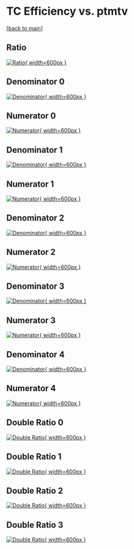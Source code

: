 # TC Efficiency vs. ptmtv

[[back to main](./)]



## Ratio

[![Ratio](../mtv/var/TC_base_211_-1_eff_ptmtv.png){ width=600px }](../mtv/var/TC_base_211_-1_eff_ptmtv.pdf)

## Denominator 0

[![Denominator](../mtv/den/TC_base_211_-1_eff_ptmtv_den0.png){ width=600px }](../mtv/den/TC_base_211_-1_eff_ptmtv_den0.pdf)

## Numerator 0

[![Numerator](../mtv/num/TC_base_211_-1_eff_ptmtv_num0.png){ width=600px }](../mtv/num/TC_base_211_-1_eff_ptmtv_num0.pdf)

## Denominator 1

[![Denominator](../mtv/den/TC_base_211_-1_eff_ptmtv_den1.png){ width=600px }](../mtv/den/TC_base_211_-1_eff_ptmtv_den1.pdf)

## Numerator 1

[![Numerator](../mtv/num/TC_base_211_-1_eff_ptmtv_num1.png){ width=600px }](../mtv/num/TC_base_211_-1_eff_ptmtv_num1.pdf)

## Denominator 2

[![Denominator](../mtv/den/TC_base_211_-1_eff_ptmtv_den2.png){ width=600px }](../mtv/den/TC_base_211_-1_eff_ptmtv_den2.pdf)

## Numerator 2

[![Numerator](../mtv/num/TC_base_211_-1_eff_ptmtv_num2.png){ width=600px }](../mtv/num/TC_base_211_-1_eff_ptmtv_num2.pdf)

## Denominator 3

[![Denominator](../mtv/den/TC_base_211_-1_eff_ptmtv_den3.png){ width=600px }](../mtv/den/TC_base_211_-1_eff_ptmtv_den3.pdf)

## Numerator 3

[![Numerator](../mtv/num/TC_base_211_-1_eff_ptmtv_num3.png){ width=600px }](../mtv/num/TC_base_211_-1_eff_ptmtv_num3.pdf)

## Denominator 4

[![Denominator](../mtv/den/TC_base_211_-1_eff_ptmtv_den4.png){ width=600px }](../mtv/den/TC_base_211_-1_eff_ptmtv_den4.pdf)

## Numerator 4

[![Numerator](../mtv/num/TC_base_211_-1_eff_ptmtv_num4.png){ width=600px }](../mtv/num/TC_base_211_-1_eff_ptmtv_num4.pdf)

## Double Ratio 0

[![Double Ratio](../mtv/ratio/TC_base_211_-1_eff_ptmtv_ratio0.png){ width=600px }](../mtv/ratio/TC_base_211_-1_eff_ptmtv_ratio0.pdf)

## Double Ratio 1

[![Double Ratio](../mtv/ratio/TC_base_211_-1_eff_ptmtv_ratio1.png){ width=600px }](../mtv/ratio/TC_base_211_-1_eff_ptmtv_ratio1.pdf)

## Double Ratio 2

[![Double Ratio](../mtv/ratio/TC_base_211_-1_eff_ptmtv_ratio2.png){ width=600px }](../mtv/ratio/TC_base_211_-1_eff_ptmtv_ratio2.pdf)

## Double Ratio 3

[![Double Ratio](../mtv/ratio/TC_base_211_-1_eff_ptmtv_ratio3.png){ width=600px }](../mtv/ratio/TC_base_211_-1_eff_ptmtv_ratio3.pdf)

